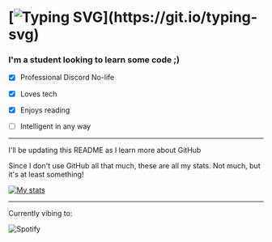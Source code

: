 [![Typing SVG](https://readme-typing-svg.herokuapp.com?width=422&height=79&lines=%F0%9F%91%8B+Hi%2C+I'm+Yeetus+Baboon!)](https://git.io/typing-svg)
 ============= 
 


###  I'm a student looking to learn some code ;) ###

- [x] Professional Discord No-life

- [x] Loves tech

- [x] Enjoys reading

- [ ] Intelligent in any way  

-----

I'll be updating this README as I learn more about GitHub


Since I don't use GitHub all that much, these are all my stats. Not much, but it's at least something!


[![My stats](https://github-readme-stats.vercel.app/api?username=YeetusBaboon&show_icons=true&theme=material-palenight)](https://github.com/anuraghazra/github-readme-stats)

-----


Currently vibing to:

![Spotify](https://novatorema.vercel.app/api/spotify)





